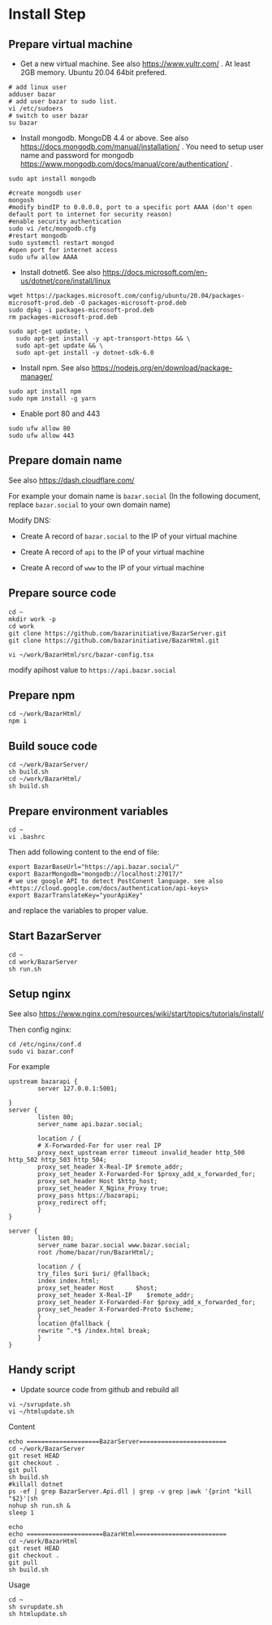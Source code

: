 
# Install Step

## Prepare virtual machine

* Get a new virtual machine. See also <https://www.vultr.com/> . At least 2GB memory. Ubuntu 20.04 64bit prefered.

```shell
# add linux user
adduser bazar
# add user bazar to sudo list.
vi /etc/sudoers
# switch to user bazar
su bazar
```

* Install mongodb. MongoDB 4.4 or above. See also <https://docs.mongodb.com/manual/installation/> . You need to setup user name and password for mongodb <https://www.mongodb.com/docs/manual/core/authentication/> .

```shell
sudo apt install mongodb
```

```shell
#create mongodb user
mongosh
#modify bindIP to 0.0.0.0, port to a specific port AAAA (don't open default port to internet for security reason)
#enable security authentication
sudo vi /etc/mongodb.cfg
#restart mongodb
sudo systemctl restart mongod
#open port for internet access
sudo ufw allow AAAA
```

* Install dotnet6. See also <https://docs.microsoft.com/en-us/dotnet/core/install/linux>

```shell
wget https://packages.microsoft.com/config/ubuntu/20.04/packages-microsoft-prod.deb -O packages-microsoft-prod.deb
sudo dpkg -i packages-microsoft-prod.deb
rm packages-microsoft-prod.deb
```

```shell
sudo apt-get update; \
  sudo apt-get install -y apt-transport-https && \
  sudo apt-get update && \
  sudo apt-get install -y dotnet-sdk-6.0
```

* Install npm. See also <https://nodejs.org/en/download/package-manager/>

```shell
sudo apt install npm
sudo npm install -g yarn
```

* Enable port 80 and 443

```shell
sudo ufw allow 80
sudo ufw allow 443
```

## Prepare domain name

See also <https://dash.cloudflare.com/>

For example your domain name is `bazar.social` (In the following document, replace `bazar.social` to your own domain name)

Modify DNS:

* Create A record of `bazar.social` to the IP of your virtual machine

* Create A record of `api` to the IP of your virtual machine

* Create A record of `www` to the IP of your virtual machine

## Prepare source code

```shell
cd ~
mkdir work -p
cd work
git clone https://github.com/bazarinitiative/BazarServer.git
git clone https://github.com/bazarinitiative/BazarHtml.git
```

```shell
vi ~/work/BazarHtml/src/bazar-config.tsx
```

modify apihost value to `https://api.bazar.social`

## Prepare npm

```shell
cd ~/work/BazarHtml/
npm i
```

## Build souce code

```shell
cd ~/work/BazarServer/
sh build.sh
cd ~/work/BazarHtml/
sh build.sh
```

## Prepare environment variables

```shell
cd ~
vi .bashrc
```

Then add following content to the end of file:

```shell
export BazarBaseUrl="https://api.bazar.social/"
export BazarMongodb="mongodb://localhost:27017/"
# we use google API to detect PostConent language. see also <https://cloud.google.com/docs/authentication/api-keys>
export BazarTranslateKey="yourApiKey"
```

and replace the variables to proper value.

## Start BazarServer

```shell
cd ~
cd work/BazarServer
sh run.sh
```

## Setup nginx

See also <https://www.nginx.com/resources/wiki/start/topics/tutorials/install/>

Then config nginx:

```shell
cd /etc/nginx/conf.d
sudo vi bazar.conf
```

For example

```shell
upstream bazarapi {
        server 127.0.0.1:5001;

}
server {
        listen 80;
        server_name api.bazar.social;

        location / {
        # X-Forwarded-For for user real IP
        proxy_next_upstream error timeout invalid_header http_500 http_502 http_503 http_504;
        proxy_set_header X-Real-IP $remote_addr;
        proxy_set_header X-Forwarded-For $proxy_add_x_forwarded_for;
        proxy_set_header Host $http_host;
        proxy_set_header X_Nginx_Proxy true;
        proxy_pass https://bazarapi;
        proxy_redirect off;
        }
}

server {
        listen 80;
        server_name bazar.social www.bazar.social;
        root /home/bazar/run/BazarHtml/;

        location / {
        try_files $uri $uri/ @fallback;
        index index.html;
        proxy_set_header Host      $host;
        proxy_set_header X-Real-IP    $remote_addr;
        proxy_set_header X-Forwarded-For $proxy_add_x_forwarded_for;
        proxy_set_header X-Forwarded-Proto $scheme;
        }
        location @fallback {
        rewrite ^.*$ /index.html break;
        }
}
```

## Handy script

* Update source code from github and rebuild all

```shell
vi ~/svrupdate.sh
vi ~/htmlupdate.sh
```

Content

```shell
echo ====================BazarServer========================
cd ~/work/BazarServer
git reset HEAD
git checkout .
git pull
sh build.sh
#killall dotnet
ps -ef | grep BazarServer.Api.dll | grep -v grep |awk '{print "kill "$2}'|sh
nohup sh run.sh &
sleep 1
```

```
echo
echo =====================BazarHtml=========================
cd ~/work/BazarHtml
git reset HEAD
git checkout .
git pull
sh build.sh
```

Usage

```shell
cd ~
sh svrupdate.sh
sh htmlupdate.sh
```
